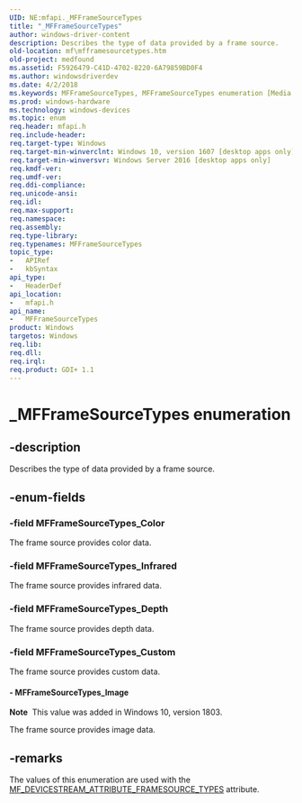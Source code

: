 ```yaml
---
UID: NE:mfapi._MFFrameSourceTypes
title: "_MFFrameSourceTypes"
author: windows-driver-content
description: Describes the type of data provided by a frame source.
old-location: mf\mfframesourcetypes.htm
old-project: medfound
ms.assetid: F5926479-C41D-4702-8220-6A79859BD0F4
ms.author: windowsdriverdev
ms.date: 4/2/2018
ms.keywords: MFFrameSourceTypes, MFFrameSourceTypes enumeration [Media Foundation], MFFrameSourceTypes_Color, MFFrameSourceTypes_Custom, MFFrameSourceTypes_Depth, MFFrameSourceTypes_Image, MFFrameSourceTypes_Infrared, _MFFrameSourceTypes, mf.mfframesourcetypes, mfapi/ MFFrameSourceTypes_Image, mfapi/MFFrameSourceTypes, mfapi/MFFrameSourceTypes_Color, mfapi/MFFrameSourceTypes_Custom, mfapi/MFFrameSourceTypes_Depth, mfapi/MFFrameSourceTypes_Infrared
ms.prod: windows-hardware
ms.technology: windows-devices
ms.topic: enum
req.header: mfapi.h
req.include-header: 
req.target-type: Windows
req.target-min-winverclnt: Windows 10, version 1607 [desktop apps only]
req.target-min-winversvr: Windows Server 2016 [desktop apps only]
req.kmdf-ver: 
req.umdf-ver: 
req.ddi-compliance: 
req.unicode-ansi: 
req.idl: 
req.max-support: 
req.namespace: 
req.assembly: 
req.type-library: 
req.typenames: MFFrameSourceTypes
topic_type:
-	APIRef
-	kbSyntax
api_type:
-	HeaderDef
api_location:
-	mfapi.h
api_name:
-	MFFrameSourceTypes
product: Windows
targetos: Windows
req.lib: 
req.dll: 
req.irql: 
req.product: GDI+ 1.1
---
```


# _MFFrameSourceTypes enumeration


## -description


Describes the type of data provided by a frame source.


## -enum-fields




### -field MFFrameSourceTypes_Color

The frame source provides color data.


### -field MFFrameSourceTypes_Infrared

The frame source provides infrared data.


### -field MFFrameSourceTypes_Depth

The frame source provides depth data.


### -field MFFrameSourceTypes_Custom

The frame source provides custom data.


#### - MFFrameSourceTypes_Image

<b>Note</b>  This value was added in Windows 10, version 1803.

The frame source provides image data.


## -remarks



The values of this enumeration are used with the <a href="https://msdn.microsoft.com/4A2B427E-E654-48BA-8BF4-16F1B1F8D266">MF_DEVICESTREAM_ATTRIBUTE_FRAMESOURCE_TYPES</a> attribute.



